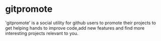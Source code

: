 gitpromote
==========

'gitpromote' is a social utility for github users to promote their projects to get helping hands to improve code,add new features and find more interesting projects relevant to you.
